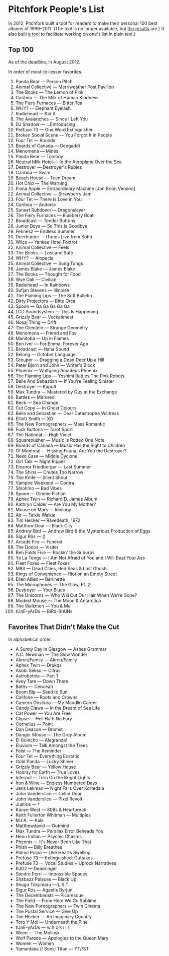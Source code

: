 # Pitchfork People's List

In 2012, Pitchfork built a tool for readers to make their personal 100 best albums of 1996–2011. (The tool is no longer available, but [the results](http://pitchfork.com/peopleslist/) are.) (I also built [a tool](https://github.com/matthewmcvickar/plain-text-pitchfork-peoples-list) to facilitate working on one's list in plain text.)


## Top 100

As of the deadline, in August 2012.

In order of most-to-lesser favorites.

1. Panda Bear — Person Pitch
1. Animal Collective — Merriweather Post Pavilion
1. The Books — The Lemon of Pink
1. Caribou — The Milk of Human Kindness
1. The Fiery Furnaces — Bitter Tea
1. WHY? — Elephant Eyelash
1. Radiohead — Kid A
1. The Avalanches — Since I Left You
1. DJ Shadow — …Entroducing
1. Prefuse 73 — One Word Extinguisher
1. Broken Social Scene — You Forgot It in People
1. Four Tet — Rounds
1. Boards of Canada — Geogaddi
1. Menomena — Mines
1. Panda Bear — Tomboy
1. Neutral Milk Hotel — In the Aeroplane Over the Sea
1. Destroyer — Destroyer's Rubies
1. Caribou — Swim
1. Beach House — Teen Dream
1. Hot Chip — The Warning
1. Fiona Apple — Extraordinary Machine [Jon Brion Version]
1. Animal Collective — Strawberry Jam
1. Four Tet — There Is Love in You
1. Caribou — Andorra
1. Sunset Rubdown — Dragonslayer
1. The Fiery Furnaces — Blueberry Boat
1. Broadcast — Tender Buttons
1. Junior Boys — So This Is Goodbye
1. Fennesz — Endless Summer
1. Deerhunter — iTunes Live from Soho
1. Wilco — Yankee Hotel Foxtrot
1. Animal Collective — Feels
1. The Books — Lost and Safe
1. WHY? — Alopecia
1. Animal Collective — Sung Tongs
1. James Blake — James Blake
1. The Books — Thought for Food
1. Wye Oak — Civilian
1. Radiohead — In Rainbows
1. Sufjan Stevens — Illinoise
1. The Flaming Lips — The Soft Bulletin
1. Dirty Projectors — Bitte Orca
1. Spoon — Ga Ga Ga Ga Ga
1. LCD Soundsystem — This Is Happening
1. Grizzly Bear — Veckatimest
1. Nosaj Thing — Drift
1. The Clientele — Strange Geometry
1. Menomena — Friend and Foe
1. Manitoba — Up in Flames
1. Bon Iver — For Emma, Forever Ago
1. Broadcast — Haha Sound
1. Belong — October Language
1. Grouper — Dragging a Dead Deer Up a Hill
1. Peter Bjorn and John — Writer's Block
1. Phoenix — Wolfgang Amadeus Phoenix
1. The Flaming Lips — Yoshimi Battles The Pink Robots
1. Belle And Sebastian — If You're Feeling Sinister
1. Destroyer — Kaputt
1. Max Tundra — Mastered by Guy at the Exchange
1. Battles — Mirrored
1. Beck — Sea Change
1. Cut Copy — In Ghost Colours
1. Belle and Sebastian — Dear Catastrophe Waitress
1. Elliott Smith — XO
1. The New Pornographers — Mass Romantic
1. Fuck Buttons — Tarot Sport
1. The National — High Violet
1. Squarepusher — Music Is Rotted One Note
1. Boards of Canada — Music Has the Right to Children
1. Of Montreal — Hissing Fauna, Are You the Destroyer?
1. Neko Case — Middle Cyclone
1. Girl Talk — Night Ripper
1. Eleanor Friedberger — Last Summer
1. The Shins — Chutes Too Narrow
1. The Knife — Silent Shout
1. Vampire Weekend — Contra
1. Shlohmo — Bad Vibes
1. Spoon — Gimme Fiction
1. Aphex Twin — Richard D. James Album
1. Kathryn Calder — Are You My Mother?
1. Mouse on Mars — Idiology
1. Air — Talkie Walkie
1. Tim Hecker — Ravedeath, 1972
1. Matthew Dear — Black City
1. Andrew Bird — Andrew Bird & the Mysterious Production of Eggs
1. Sigur Rós — ()
1. Arcade Fire — Funeral
1. The Dodos — Visiter
1. Ben Folds Five — Rockin' the Suburbs
1. Yo La Tengo — I Am Not Afraid of You and I Will Beat Your Ass
1. Fleet Foxes — Fleet Foxes
1. M83 — Dead Cities, Red Seas & Lost Ghosts
1. Kings of Convenience — Riot on an Empty Street
1. Ellen Allien — Berlinette
1. The Microphones — The Glow, Pt. 2
1. Destroyer — Your Blues
1. The Unicorns — Who Will Cut Our Hair When We're Gone?
1. Modest Mouse — The Moon & Antarctica
1. The Walkmen — You & Me
1. tUnE-yArDs — BiRd-BrAiNs


## Favorites That Didn't Make the Cut

In alphabetical order.

- A Sunny Day in Glasgow — Ashes Grammar
- A.C. Newman — The Slow Wonder
- Akron/Family — Akron/Family
- Aphex Twin — Drukqs
- Asobi Seksu — Citrus
- Astrobotnia — Part 1
- Avey Tare — Down There
- Baths — Cerulean
- Boom Bip — Seed to Sun
- Califone — Roots and Crowns
- Camera Obscura — My Maudlin Career
- Candy Claws — In the Dream of Sea Life
- Cat Power — You Are Free
- Clipse — Hell Hath No Fury
- Cornelius — Point
- Dan Deacon — Bromst
- Danger Mouse — The Grey Album
- El Guincho — Alegranza!
- Eluvium — Talk Amongst the Trees
- Feist — The Reminder
- Four Tet — Everything Ecstatic
- Gold Panda — Lucky Shiner
- Grizzly Bear — Yellow House
- Hooray for Earth — True Loves
- Interpol — Turn On the Bright Lights
- Iron & Wine — Endless Numbered Days
- Jens Lekman — Night Falls Over Kortedala
- John Vanderslice — Cellar Door
- John Vanderslice — Pixel Revolt
- Justice — †
- Kanye West — 808s & Heartbreak
- Keith Fullerton Whitman — Multiples
- M.I.A. — Kala
- Matthewdavid — Outmind
- Max Tundra — Parallax Error Beheads You
- Neon Indian — Psychic Chasms
- Pheonix — It's Never Been Like That
- Phish — Billy Breathes
- Polmo Polpo — Like Hearts Swelling
- Prefuse 73 — Extinguished: Outtakes
- Prefuse 73 — Vocal Studies + Uprock Narratives
- RJD2 — Deadringer
- Sandro Perri — Impossible Spaces
- Shabazz Palaces — Black Up
- Shugo Tokumaru — L.S.T.
- Sigur Rós — Agaetis Byrjun
- The Decemberists — Picaresque
- The Field — From Here We Go Sublime
- The New Pornographers — Twin Cinema
- The Postal Service — Give Up
- Tim Hecker — An Imaginary Country
- Toro Y Moi — Underneath the Pine
- tUnE-yArDs — w h o k i l l
- Ween — The Mollusk
- Wolf Parade — Apologies to the Queen Mary
- Women — Women
- Yamantaka // Sonic Titan — YT//ST
